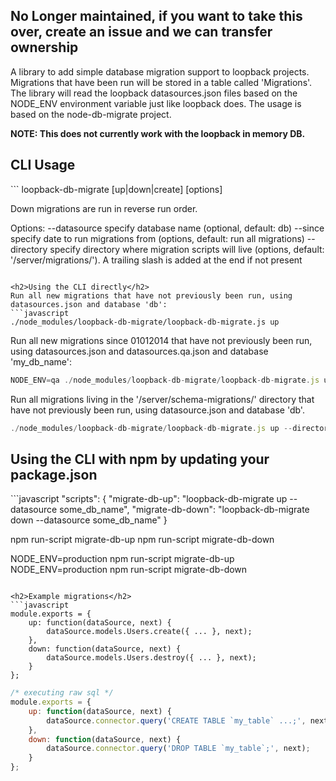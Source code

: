 <h2>No Longer maintained, if you want to take this over, create an issue and we can transfer ownership</h2>


A library to add simple database migration support to loopback projects.
Migrations that have been run will be stored in a table called 'Migrations'.
The library will read the loopback datasources.json files based on the NODE_ENV environment variable just like loopback does.
The usage is based on the node-db-migrate project.

<strong>NOTE: This does not currently work with the loopback in memory DB.</strong>

<h2>CLI Usage</h2>
```
loopback-db-migrate [up|down|create] [options]

Down migrations are run in reverse run order.

Options:
  --datasource specify database name (optional, default: db)
  --since specify date to run migrations from (options, default: run all migrations)
  --directory specify directory where migration scripts will live (options, default: '/server/migrations/'). A trailing slash is added at the end if not present 
```

<h2>Using the CLI directly</h2>
Run all new migrations that have not previously been run, using datasources.json and database 'db':
```javascript
./node_modules/loopback-db-migrate/loopback-db-migrate.js up
```

Run all new migrations since 01012014 that have not previously been run, using datasources.json and datasources.qa.json and database 'my_db_name':
```javascript
NODE_ENV=qa ./node_modules/loopback-db-migrate/loopback-db-migrate.js up --datasource my_db_name --since 01012014
```

Run all migrations living in the '/server/schema-migrations/' directory that have not previously been run, using datasource.json and database 'db'.
```javascript
./node_modules/loopback-db-migrate/loopback-db-migrate.js up --directory /server/schema-migrations/
```

<h2>Using the CLI with npm by updating your package.json</h2>
```javascript
"scripts": {
  "migrate-db-up": "loopback-db-migrate up --datasource some_db_name",
  "migrate-db-down": "loopback-db-migrate down --datasource some_db_name"
}

npm run-script migrate-db-up
npm run-script migrate-db-down

NODE_ENV=production npm run-script migrate-db-up
NODE_ENV=production npm run-script migrate-db-down
```

<h2>Example migrations</h2>
```javascript
module.exports = {
    up: function(dataSource, next) {
        dataSource.models.Users.create({ ... }, next);
    },
    down: function(dataSource, next) {
        dataSource.models.Users.destroy({ ... }, next);
    }
};
```
```javascript
/* executing raw sql */
module.exports = {
    up: function(dataSource, next) {
        dataSource.connector.query('CREATE TABLE `my_table` ...;', next);
    },
    down: function(dataSource, next) {
        dataSource.connector.query('DROP TABLE `my_table`;', next);
    }
};
```

